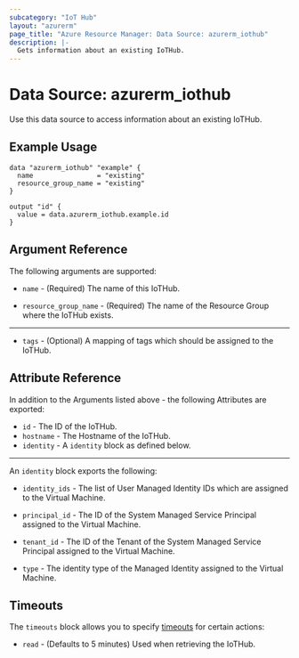 ```yaml
---
subcategory: "IoT Hub"
layout: "azurerm"
page_title: "Azure Resource Manager: Data Source: azurerm_iothub"
description: |-
  Gets information about an existing IoTHub.
---
```


# Data Source: azurerm_iothub

Use this data source to access information about an existing IoTHub.

## Example Usage

```hcl
data "azurerm_iothub" "example" {
  name                = "existing"
  resource_group_name = "existing"
}

output "id" {
  value = data.azurerm_iothub.example.id
}
```

## Argument Reference

The following arguments are supported:

* `name` - (Required) The name of this IoTHub.

* `resource_group_name` - (Required) The name of the Resource Group where the IoTHub exists.

---

* `tags` - (Optional) A mapping of tags which should be assigned to the IoTHub.

## Attribute Reference

In addition to the Arguments listed above - the following Attributes are exported:

* `id` - The ID of the IoTHub.
* `hostname` - The Hostname of the IoTHub.
* `identity` - A `identity` block as defined below.

---

An `identity` block exports the following:

* `identity_ids` - The list of User Managed Identity IDs which are assigned to the Virtual Machine.

* `principal_id` - The ID of the System Managed Service Principal assigned to the Virtual Machine.

* `tenant_id` - The ID of the Tenant of the System Managed Service Principal assigned to the Virtual Machine.

* `type` - The identity type of the Managed Identity assigned to the Virtual Machine.

## Timeouts

The `timeouts` block allows you to specify [timeouts](https://developer.hashicorp.com/terraform/language/resources/configure#define-operation-timeouts) for certain actions:

* `read` - (Defaults to 5 minutes) Used when retrieving the IoTHub.
